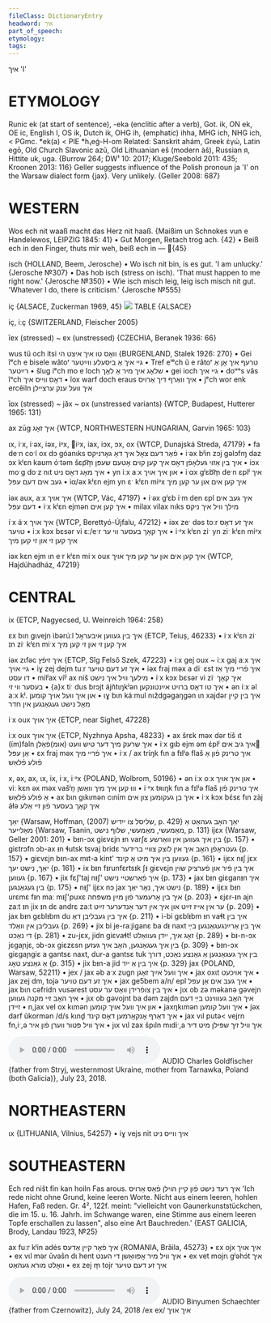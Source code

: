 ```yaml
---
fileClass: DictionaryEntry
headword: איך
part_of_speech: 
etymology: 
tags: 
---
```

איך
'I'

ETYMOLOGY
===========
Runic ek (at start of sentence), -eka (enclitic after a verb), Got. ik, ON ek, OE ic, English I, OS ik, Dutch ik, OHG ih, (emphatic) ihha, MHG ich, NHG ich, < PGmc. *ek(a) < PIE *h₁eǵ-H-om
Related: Sanskrit ahám, Greek ἐγώ, Latin egō, Old Church Slavonic azŭ, Old Lithuanian eš (modern àš), Russian я, Hittite uk, uga.
{Burrow 264; DW¹ 10: 2017; Kluge/Seebold 2011: 435; Kroonen 2013: 116}
Geller suggests influence of the Polish pronoun ja 'I' on the Warsaw dialect form {jax}. Very unlikely.
{Geller 2008: 687}
 

WESTERN
========

Wos ech nit waaß macht das Herz nit haaß.
{Maißim un Schnokes vun e Handelewos, LEIPZIG 1845: 41}
	•	Gut Morgen, Retach trog ach. {42}
	•	Beiß ech in den Finger, thuts mir weh, beiß ech in — {45}

isch {HOLLAND, Beem, Jerosche}
	•	Wo isch nit bin, is es gut. 'I am unlucky.' {Jerosche №307}
	•	Das hob isch (stress on isch). 'That must happen to me right now.' {Jerosche №350}
	•	Wie isch misch leig, leig isch misch nit gut. 'Whatever I do, there is criticism.' {Jerosche №555}

iç {ALSACE, Zuckerman 1969, 45}
![](https://ia802902.us.archive.org/9/items/Yiddish-Dialect-Maps/map%20-%20FoY3-54%20-%20Alsace%20-%20personal%20pronouns%20copy.jpg)
TABLE {ALSACE}

iç, iːç {SWITZERLAND, Fleischer 2005}

īɐx (stressed) ~ ɐx (unstressed) {CZECHIA, Beranek 1936: 66}

wus tü och itsi וואָס טו איך איצט הי {BURGENLAND, Stalek 1926: 270}
	•	Gei îᵉch e bisele wâtoʳ גיי איך אַ ביסעלע ווײַטער
	•	Tref eⁱᵉch ũ e râtoʳ טרעף איך אָן אַ רײַטער
	•	šlug iᵉch mo e loch שלאָג איך מיר אַ לאָך 
	•	gei ioch גיי איך
	•	doᵘᵒs vâs îᵒch דאָס ווייס איך 
	•	îox warf doch eraus איך וואַרף דיך אַרויס 
	•	jᵉch wor enk ercêiln איך וועל ענק ערציילן

īɒx (stressed) ~ jăx ~ ɒx (unstressed variants) {WTCP, Budapest, Hutterer 1965: 131}

ax zūg איך זאָג {WTCP, NORTHWESTERN HUNGARIAN, Garvin 1965: 103}

ɩx, iˑx, iˑəx, iəx, iᵊx, iᵓx, iax, iɔx, ɔx, ox {WTCP, Dunajská Streda, 47179}
	•	fa deˑn coˑl ox dɔ góanɩks פֿאַר דעם צאָל איך דאָ גאָרניקס
	•	iˑəx bʲin zɔj gəlɔfɱ daz ɔx kʲɛn kaʊm óˑtəm šɛp͡m̩ איך בין אַזוי געלאָפֿן דאָס איך קען קוים אָטעם שעפּן
	•	iɔx moˑg doˑz nɩt איך מאָג דאָס ניט
	•	yn iːx aːx און איך אויך
	•	iˑαx gʲɛb͡m̩ deˑn ɛplʲ איך געב אים דעם עפּל
	•	iα/əx kʲɛn ejm yn ɛˑ kʲɛn miᵊx איך קען אים און ער קען מיך

iəx aux, aːx איך אויך {WTCP, Vác, 47197}
	•	iˑəx gʲɛb iˑm den ɛpl איך געב אים דעם עפּל
	•	iˑx kʲɛn ejmən איך קען אים
	•	milax vilax nɩks מילך וויל איך ניקס

íˑx áˑx איך אויך {WTCP, Berettyó-Újfalu, 47212}
	•	iəx zeˑ dəs toːr איך זע דאָס טויער 
	•	iːx kɔx bɛsər vi ɛː/eˑr איך קאָך בעסער ווי ער
	•	iˑᵊx kʲɛn ziˑ yn ziˑ kʲɛn miᵊx איך קען זי און זי קען מיך 

iəx kɛn ejm ɩn eˑr kʲɛn  miˑx oux איך קען אים און ער קען מיך אויך {WTCP, Hajdúhadház, 47219}

CENTRAL
========

ix {ETCP, Nagyecsed, U. Weinreich 1964: 258}

ɛx bɩn gɩvejn ɩ̀bərúːl איך בין געווען איבעראָל {ETCP, Teiuș, 46233}
	•	iˑx kʲɛn ziˑ ɪn ziˑ kʲɛn miˑx איך קען זי און זי קען מיך

iəx zɩfəc איך זיפֿץ {ETCP, Sîg Felső Szek, 47223}
	•	iːx gej oux ~ iːx gaj aːx איך גיי אויך
	•	iɣ zej dejm tuːr איך זע דעם טויער 
	•	iəx fraj məx a diˑ ɛst איך פֿריי מיך אַז דו עסט 
	•	milʲax víᶩʲ ax niš מילעך וויל איך נישט 
	•	iˑx kɔx bɛsər vi ziˑ איך קאָך בעסער ווי זי
	•	{a}x tiˑ dus brɔjt ájñtɩŋkʲən איך טו דאָס ברויט אײַנטונקען 
	•	ən iːx əl aːx kʲ. און איך וועל אויך קומען
	•	ɩɣ bɩn káːmul nɩždgəgaŋgən ɩn xajdər איך בין קיין מאָל נישט געגאַנגען אין חדר

iˑx oux איך אויך {ETCP, near Sighet, 47228}

iːx oux איך אויך {ETCP, Nyzhnya Apsha, 48233}
	•	ax šrɛk məx dər tiš ɩt (ɩ́m)faln איך שרעק מיך דער טיש וועט (אומ)פֿאַלן
	•	iˑx gɩb ejm əm ɛ́plʲ איך גיב אים אַן עפּל
	•	ɛx fraj məx איך פֿריי מיך 
	•	iˑx / ax trɩ́ŋk fɩn a fᵻlʲə flaš איך טרינק פֿון אַ פֿולע פֿלאַש

x, əx, ax, ɩx, ix, iˑx, iˑᵊx {POLAND, Wolbrom, 50196}
	•	ən iːx oːx און איך אויך
	•	viː kɛn əx məx vašʲn̩ וווּ קען איך מיך וואַשן
	•	iˑᵊx tʀɩŋk fɩn a fɪlʲə flaš איך טרינק פֿון אַ פֿולע פֿלאַש
	•	ax bɩn gɩkɩmən cɩnɩ́m איך בן געקומען צון אים
	•	iˑx kɔx bɛ́sɛ fɩn zàj áɫə איך קאָך בעסער פֿון זיי אַלע

יאַך {Warsaw, Hoffman,  (2007) שליסל צו ייִדיש, p. 429}
יאַך האָב געהאַט אַ מאַלייער
{Warsaw, Tsanin, מאַמעשי, מאַמעשי, שלוף נישט, p. 131}
ijɛx {Warsaw, Geller 2001: 201}
	•	bᵻn-ɔx giɛvɛjn ᵻn varʃɛ בין איך געווען אין וואַרשע {p. 157}
	•	giɛtrɔfn ɔb-ax ᵻn ɬutsk tsvaj bridɛ געטראָפֿן האָב איך אין לוצק צוויי ברידער {p. 157}
	•	giɛvɛjn bᵻn-ax mᵻt-a kint' געווען בין איך מיט אַ קינד {p. 161}
	•	ijɛx nᵻʃ jɛx יאַך, נישט יעך {p. 161}
	•	ix bᵻn fᵻrunfɛrtsᵻk ʃᵻ giɛvɛjn איך בין פֿיר און פֿערציק שוין געווען {p. 167}
	•	jix fɛʃ'taj nᵻʃ' איך פֿאַרשטיי נישט {p. 173}
	•	jax bᵻn giɛganᵻn איך בין געגאַנגען {p. 175}
	•	nᵻʃ' ijɛx nɔ jax נישט איך, נאָר יאַך {p. 189}
	•	ijɛx bᵻn urɛmɛ fᵻn maː mᵻʃ'puxɛ איך בין אָרעמער פֿון מײַן משפּחה {p. 203}
	•	ɛjɛr-ᵻn ajn zaːt ᵻn jix ᵻn dɛ andrɛ zaːt ער אין אייז זײַט און איך אין דער אַנדערער זײַט {p. 209}
	•	jax bᵻn gɛblᵻbm du איך בין געבליבן דאָ {p. 211}
	•	i-bi gɛblᵻbm ᵻn vaɬt איך בין געבליבן אין וואַלד {p. 269}
	•	jix bi je-raːjiganɛ ba dᵻ naxt איך בין אַרײַנגעגאַנגען בײַ די נאַכט {p. 281}
	•	zu-jɛx, jidn giɛvaɬt! זאָג איך, ייִדן געוואַלט {p. 289} 
	•	bᵻ-n-ɔx jɛgaɲjɛ, ɔb-ɔx giɛzɛsn בין איך געגאַנגען, האָב איך געזען {p. 309}
	•	bᵻn-ɔx giɛgaɲgiɛ a gantsɛ naxt, dur-a gantsɛ tuk בין איך געגאַנגען אַ גאַנצע נאַכט, דורך אַ גאַנצע טאָג {p. 315}
	•	jix bᵻn-a jid איך בין אַ ייִד {p. 329}
jax {POLAND, Warsaw, 52211}
	•	jex / jax əb aˑx zugn איך וועל אײַך זאָגן
	•	jax oxɩt איך אויכעט
	•	jax zej dm, tojə איך זע דעם טויער
	•	jax ge5bem a/n/ epl איך געב אים אַן עפּל
	•	jax bɩn cəfridn vusərest איך בין צופֿרידן וואָס ער עסט
	•	jɩx ob zə məkanə gəvejn איך האָב זיי מקנה געווען
	•	jɩx ob gəvojnt ba dəm zajdn איך האָב געוווינט בײַ דעם זיידן
	•	n,jax vel ox kɩmən און איך וועל אויך קומען
	•	jaxŋkɩmən איך וועל קומען
	•	jəx darf ũkormən /d/s kɩnd̥ איך דאַרף אָנקאָרמען דאָס קינד 
	•	jax vɩl putə< vejrn fn,iˑ,ə איך וויל פּטור ווערן פֿון איר
	•	jɩx vɩl zax špɩln mɩdiˑ,a איך וויל זיך שפּילן מיט דיר 

<audio controls src="https://ia801509.us.archive.org/19/items/CharlesGoldfischer/2372018CharlesGoldfischer-Yekhikh.mp3"></audio>
AUDIO Charles Goldfischer {father from Stryj, westernmost Ukraine, mother from Tarnawka, Poland (both Galicia)}, July 23, 2018.

NORTHEASTERN
==============

ɩx {LITHUANIA, Vilnius, 54257}
	•	iɣ vejs nit איך ווייס ניט

SOUTHEASTERN
==============

Ech red ništ fin kan hoiln Fas arous. איך רעד נישט פֿון קיין הוילן פֿאַס אַרויס 'Ich rede nicht ohne Grund, keine leeren Worte. Nicht aus einem leeren, hohlen Hafen, Faß reden. Gr. 4², 122f. meint: "vielleicht von Gaunerkunststückchen, die im 15. u. 16. Jahrh. im Schwange waren, eine Stimme aus einem leeren Topfe erschallen zu lassen", also eine Art Bauchreden.' {EAST GALICIA, Brody, Landau 1923, №25}

ax fuːr kʲin adés איך פֿאָר קיין אַדעס {ROMANIA, Brăila, 45273}
	•	ɛx ojx איך אויך
	•	ex vɩl mər ŭvašn dɩ hent איך וויל מיר אָפּוואַשן די הענט
	•	ex vet mojrɩ gʲəhɔ́t איך וואָלט מורא געהאַט
	•	ex zej m̩ tojr איך זע דעם טויער

<audio controls src="https://ia601502.us.archive.org/27/items/BinyumenSchaechterLexicon/24-7-2018%20Binyumen%20Schaechter%20-%20ekh%20ekh%20'ikh%20oykh'.mp3"></audio>
AUDIO Binyumen Schaechter {father from Czernowitz}, July 24, 2018
/ex ex/ איך אויך